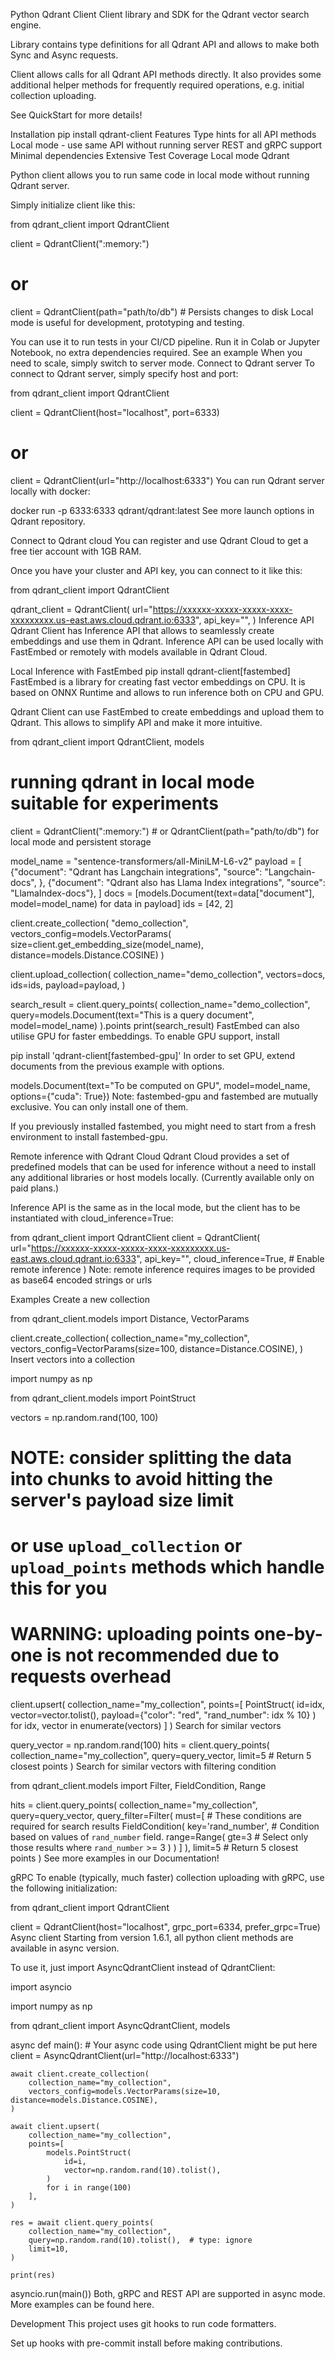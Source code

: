 Python Qdrant Client
Client library and SDK for the Qdrant vector search engine.

Library contains type definitions for all Qdrant API and allows to make both Sync and Async requests.

Client allows calls for all Qdrant API methods directly. It also provides some additional helper methods for frequently required operations, e.g. initial collection uploading.

See QuickStart for more details!

Installation
pip install qdrant-client
Features
Type hints for all API methods
Local mode - use same API without running server
REST and gRPC support
Minimal dependencies
Extensive Test Coverage
Local mode
Qdrant

Python client allows you to run same code in local mode without running Qdrant server.

Simply initialize client like this:

from qdrant_client import QdrantClient

client = QdrantClient(":memory:")
# or
client = QdrantClient(path="path/to/db")  # Persists changes to disk
Local mode is useful for development, prototyping and testing.

You can use it to run tests in your CI/CD pipeline.
Run it in Colab or Jupyter Notebook, no extra dependencies required. See an example
When you need to scale, simply switch to server mode.
Connect to Qdrant server
To connect to Qdrant server, simply specify host and port:

from qdrant_client import QdrantClient

client = QdrantClient(host="localhost", port=6333)
# or
client = QdrantClient(url="http://localhost:6333")
You can run Qdrant server locally with docker:

docker run -p 6333:6333 qdrant/qdrant:latest
See more launch options in Qdrant repository.

Connect to Qdrant cloud
You can register and use Qdrant Cloud to get a free tier account with 1GB RAM.

Once you have your cluster and API key, you can connect to it like this:

from qdrant_client import QdrantClient

qdrant_client = QdrantClient(
    url="https://xxxxxx-xxxxx-xxxxx-xxxx-xxxxxxxxx.us-east.aws.cloud.qdrant.io:6333",
    api_key="<your-api-key>",
)
Inference API
Qdrant Client has Inference API that allows to seamlessly create embeddings and use them in Qdrant. Inference API can be used locally with FastEmbed or remotely with models available in Qdrant Cloud.

Local Inference with FastEmbed
pip install qdrant-client[fastembed]
FastEmbed is a library for creating fast vector embeddings on CPU. It is based on ONNX Runtime and allows to run inference both on CPU and GPU.

Qdrant Client can use FastEmbed to create embeddings and upload them to Qdrant. This allows to simplify API and make it more intuitive.

from qdrant_client import QdrantClient, models

# running qdrant in local mode suitable for experiments
client = QdrantClient(":memory:")  # or QdrantClient(path="path/to/db") for local mode and persistent storage

model_name = "sentence-transformers/all-MiniLM-L6-v2"
payload = [
    {"document": "Qdrant has Langchain integrations", "source": "Langchain-docs", },
    {"document": "Qdrant also has Llama Index integrations", "source": "LlamaIndex-docs"},
]
docs = [models.Document(text=data["document"], model=model_name) for data in payload]
ids = [42, 2]

client.create_collection(
    "demo_collection",
    vectors_config=models.VectorParams(
        size=client.get_embedding_size(model_name), distance=models.Distance.COSINE)
)

client.upload_collection(
    collection_name="demo_collection",
    vectors=docs,
    ids=ids,
    payload=payload,
)

search_result = client.query_points(
    collection_name="demo_collection",
    query=models.Document(text="This is a query document", model=model_name)
).points
print(search_result)
FastEmbed can also utilise GPU for faster embeddings. To enable GPU support, install

pip install 'qdrant-client[fastembed-gpu]'
In order to set GPU, extend documents from the previous example with options.

models.Document(text="To be computed on GPU", model=model_name, options={"cuda": True})
Note: fastembed-gpu and fastembed are mutually exclusive. You can only install one of them.

If you previously installed fastembed, you might need to start from a fresh environment to install fastembed-gpu.

Remote inference with Qdrant Cloud
Qdrant Cloud provides a set of predefined models that can be used for inference without a need to install any additional libraries or host models locally. (Currently available only on paid plans.)

Inference API is the same as in the local mode, but the client has to be instantiated with cloud_inference=True:

from qdrant_client import QdrantClient
client = QdrantClient(
    url="https://xxxxxx-xxxxx-xxxxx-xxxx-xxxxxxxxx.us-east.aws.cloud.qdrant.io:6333",
    api_key="<your-api-key>",
    cloud_inference=True,  # Enable remote inference
)
Note: remote inference requires images to be provided as base64 encoded strings or urls

Examples
Create a new collection

from qdrant_client.models import Distance, VectorParams

client.create_collection(
    collection_name="my_collection",
    vectors_config=VectorParams(size=100, distance=Distance.COSINE),
)
Insert vectors into a collection

import numpy as np

from qdrant_client.models import PointStruct

vectors = np.random.rand(100, 100)
# NOTE: consider splitting the data into chunks to avoid hitting the server's payload size limit
# or use `upload_collection` or `upload_points` methods which handle this for you
# WARNING: uploading points one-by-one is not recommended due to requests overhead
client.upsert(
    collection_name="my_collection",
    points=[
        PointStruct(
            id=idx,
            vector=vector.tolist(),
            payload={"color": "red", "rand_number": idx % 10}
        )
        for idx, vector in enumerate(vectors)
    ]
)
Search for similar vectors

query_vector = np.random.rand(100)
hits = client.query_points(
    collection_name="my_collection",
    query=query_vector,
    limit=5  # Return 5 closest points
)
Search for similar vectors with filtering condition

from qdrant_client.models import Filter, FieldCondition, Range

hits = client.query_points(
    collection_name="my_collection",
    query=query_vector,
    query_filter=Filter(
        must=[  # These conditions are required for search results
            FieldCondition(
                key='rand_number',  # Condition based on values of `rand_number` field.
                range=Range(
                    gte=3  # Select only those results where `rand_number` >= 3
                )
            )
        ]
    ),
    limit=5  # Return 5 closest points
)
See more examples in our Documentation!

gRPC
To enable (typically, much faster) collection uploading with gRPC, use the following initialization:

from qdrant_client import QdrantClient

client = QdrantClient(host="localhost", grpc_port=6334, prefer_grpc=True)
Async client
Starting from version 1.6.1, all python client methods are available in async version.

To use it, just import AsyncQdrantClient instead of QdrantClient:

import asyncio

import numpy as np

from qdrant_client import AsyncQdrantClient, models


async def main():
    # Your async code using QdrantClient might be put here
    client = AsyncQdrantClient(url="http://localhost:6333")

    await client.create_collection(
        collection_name="my_collection",
        vectors_config=models.VectorParams(size=10, distance=models.Distance.COSINE),
    )

    await client.upsert(
        collection_name="my_collection",
        points=[
            models.PointStruct(
                id=i,
                vector=np.random.rand(10).tolist(),
            )
            for i in range(100)
        ],
    )

    res = await client.query_points(
        collection_name="my_collection",
        query=np.random.rand(10).tolist(),  # type: ignore
        limit=10,
    )

    print(res)

asyncio.run(main())
Both, gRPC and REST API are supported in async mode. More examples can be found here.

Development
This project uses git hooks to run code formatters.

Set up hooks with pre-commit install before making contributions.